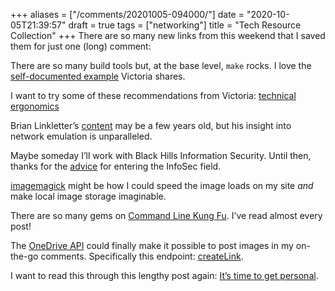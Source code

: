+++
aliases = ["/comments/20201005-094000/"]
date = "2020-10-05T21:39:57"
draft = true
tags = ["networking"]
title = "Tech Resource Collection"
+++
There are so many new links from this weekend that I saved them for just one (long) comment:

There are so many build tools but, at the base level, `make` rocks. I love the [self-documented example](https://victoria.dev/blog/how-to-create-a-self-documenting-makefile/) Victoria shares.

I want to try some of these recommendations from Victoria: [technical ergonomics](https://victoria.dev/blog/technical-ergonomics-for-the-efficient-developer/)

Brian Linkletter’s [content](http://www.brianlinkletter.com/) may be a few years old, but his insight into network emulation is unparalleled.

Maybe someday I’ll work with Black Hills Information Security. Until then, thanks for the [advice](https://m.youtube.com/watch?v=Uv-AfK7PkxU) for entering the InfoSec field.

[imagemagick](http://www.brianlinkletter.com/process-images-for-your-blog-with-imagemagick/#more-4257) might be how I could speed the image loads on my site *and* make local image storage imaginable.

There are so many gems on [Command Line Kung Fu](http://blog.commandlinekungfu.com/search?updated-max=2009-03-04T05:00:00-05:00&max-results=7&start=173&by-date=false&m=1). I’ve read almost every post!

The [OneDrive API](https://docs.microsoft.com/en-us/onedrive/developer/rest-api/?view=odsp-graph-online) could finally make it possible to post images in my on-the-go comments. Specifically this endpoint: [createLink](https://docs.microsoft.com/en-us/onedrive/developer/rest-api/api/driveitem_createlink?view=odsp-graph-online).

I want to read this through this lengthy post again: [It’s time to get personal](https://24ways.org/2019/its-time-to-get-personal/).
